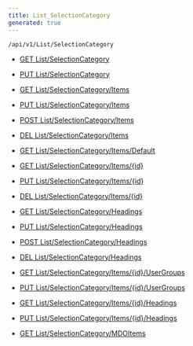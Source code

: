 ```yaml
---
title: List_SelectionCategory
generated: true
---
```


```http
/api/v1/List/SelectionCategory
```




* [GET List/SelectionCategory](v1SelectionCategoryList_GetListDefinition.md)

* [PUT List/SelectionCategory](v1SelectionCategoryList_SetListDefinition.md)

* [GET List/SelectionCategory/Items](v1SelectionCategoryList_GetAll.md)

* [PUT List/SelectionCategory/Items](v1SelectionCategoryList_PutAllSelectionCategory.md)

* [POST List/SelectionCategory/Items](v1SelectionCategoryList_PostSelectionCategory.md)

* [DEL List/SelectionCategory/Items](v1SelectionCategoryList_DeleteAllSelectionCategory.md)

* [GET List/SelectionCategory/Items/Default](v1SelectionCategoryList_CreateDefaultSelectionCategory.md)

* [GET List/SelectionCategory/Items/{id}](v1SelectionCategoryList_GetSelectionCategory.md)

* [PUT List/SelectionCategory/Items/{id}](v1SelectionCategoryList_PutSelectionCategory.md)

* [DEL List/SelectionCategory/Items/{id}](v1SelectionCategoryList_DeleteSelectionCategory.md)

* [GET List/SelectionCategory/Headings](v1SelectionCategoryList_GetSelectionCategoryHeadings.md)

* [PUT List/SelectionCategory/Headings](v1SelectionCategoryList_PutSelectionCategoryHeadings.md)

* [POST List/SelectionCategory/Headings](v1SelectionCategoryList_PostSelectionCategoryHeading.md)

* [DEL List/SelectionCategory/Headings](v1SelectionCategoryList_DeleteSelectionCategoryHeadings.md)

* [GET List/SelectionCategory/Items/{id}/UserGroups](v1SelectionCategoryList_GetSelectionCategoryUserGroupsForListItem.md)

* [PUT List/SelectionCategory/Items/{id}/UserGroups](v1SelectionCategoryList_PutSelectionCategoryUserGroupsForListItem.md)

* [GET List/SelectionCategory/Items/{id}/Headings](v1SelectionCategoryList_GetSelectionCategoryHeadingsForListItem.md)

* [PUT List/SelectionCategory/Items/{id}/Headings](v1SelectionCategoryList_PutSelectionCategoryHeadingsForListItem.md)

* [GET List/SelectionCategory/MDOItems](v1SelectionCategoryList_GetMDOList.md)